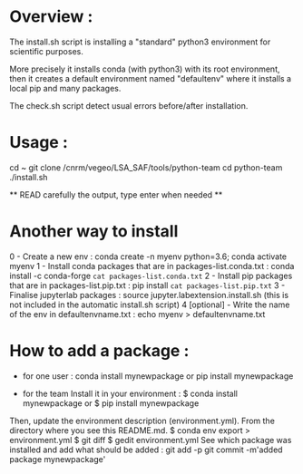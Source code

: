 # Overview :

The install.sh script is installing a "standard" python3 environment for scientific purposes.

More precisely it installs conda (with python3) with its root environment, then it creates a default environment named "defaultenv" where it installs a local pip and many packages.

The check.sh script detect usual errors before/after installation.

# Usage :

cd ~
git clone /cnrm/vegeo/LSA_SAF/tools/python-team
cd python-team
./install.sh

** READ carefully the output, type enter when needed **

# Another way to install
0 - Create a new env : conda create -n myenv python=3.6; conda activate myenv
1 - Install conda packages that are in packages-list.conda.txt : conda install -c conda-forge `cat packages-list.conda.txt`
2 - Install pip packages that are in packages-list.pip.txt : pip install `cat packages-list.pip.txt`
3 - Finalise jupyterlab packages : source jupyter.labextension.install.sh  (this is not included in the automatic install.sh script)
4 [optional] - Write the name of the env in defaultenvname.txt : echo myenv > defaultenvname.txt

# How to add a package :
- for one user :
conda install mynewpackage
or
pip install mynewpackage

- for the team
Install it in your environment :
$ conda install mynewpackage
or
$ pip install mynewpackage

Then, update the environment description (environment.yml).  From the directory where you see this README.md.
$ conda env export > environment.yml
$ git diff
$ gedit environment.yml
See which package was installed and add what should be added :
git add -p
git commit -m'added package mynewpackage'
